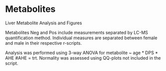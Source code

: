 # Metabolites
Liver Metabolite Analysis and Figures

Metabolites Neg and Pos include measurements separated by LC-MS quantification method. Individual measures are separated between female and male in their respective r-scripts. 

Analysis was performed using 3-way ANOVA for metabolite ~ age * DPS * AHE #AHE = trt. Normality was assessed using QQ-plots not included in the script.
